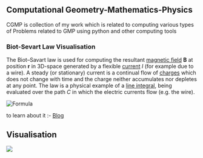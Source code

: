 ## Computational Geometry-Mathematics-Physics

CGMP is collection of my work which is related to computing various types of Problems related to GMP using python and other computing tools

### Biot-Sevart Law Visualisation

The Biot–Savart law is used for computing the resultant [magnetic field](https://en.wikipedia.org/wiki/Magnetic_field) **B** at position **r** in 3D-space generated by a flexible [current](https://en.wikipedia.org/wiki/Electric_current) *I* (for example due to a wire). A steady (or stationary) current is a continual flow of [charges](https://en.wikipedia.org/wiki/Electric_charge) which does not change with time and the charge neither accumulates nor depletes at any point. The law is a physical example of a [line integral](https://en.wikipedia.org/wiki/Line_integral), being evaluated over the path *C* in which the electric currents flow (e.g. the wire).

![Formula](https://wikimedia.org/api/rest_v1/media/math/render/svg/fbce8f9853a30893fa96653a3dab0b062d7b80fa)



to learn about it :- [Blog](http://mrsiddy.me/The-Student-Blog/2021/05/14/Biot-Savart-Law.html)

## Visualisation

<img src="assets\BSL-1_v.gif"  />

